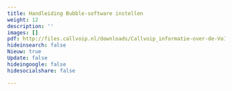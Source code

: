 ```yaml
---
title: Handleiding Bubble-software instellen
weight: 12
description: ''
images: []
pdf: http://files.callvoip.nl/downloads/Callvoip_informatie-over-de-VoIPCTI-Bubble_instellen.pdf
hideinsearch: false
Nieuw: true
Update: false
hideingoogle: false
hidesocialshare: false

---
```

